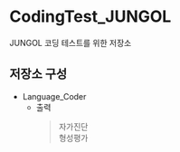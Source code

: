 # CodingTest_JUNGOL
JUNGOL 코딩 테스트를 위한 저장소

## 저장소 구성
* Language_Coder
  * 출력
    > 자가진단   
    > 형성평가   
    
